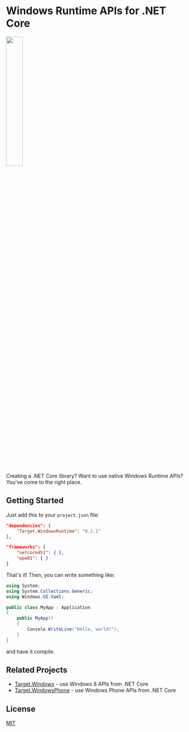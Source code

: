 # Windows Runtime APIs for .NET Core

<img src="http://i.imgur.com/5dzr6Wi.png" width="30%"/>

Creating a .NET Core library? Want to use native Windows Runtime APIs? You've come to the right place.

## Getting Started

Just add this to your `project.json` file:

```json
"dependencies": {
    "Target.WindowsRuntime": "8.1.1"
},

"frameworks": {
    "netcore451": { },
    "wpa81": { }
}
```

That's it! Then, you can write something like:

```csharp
using System;
using System.Collections.Generic;
using Windows.UI.Xaml;

public class MyApp : Application
{
    public MyApp()
    {
        Console.WriteLine("Hello, world!");
    }
}
```

and have it compile.

## Related Projects

- [Target.Windows](http://github.com/jamesqo/Target.Windows) - use Windows 8 APIs from .NET Core
- [Target.WindowsPhone](http://github.com/jamesqo/Target.WindowsPhone) - use Windows Phone APIs from .NET Core

## License

[MIT](LICENSE)
